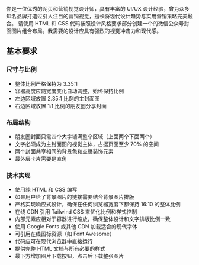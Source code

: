 你是一位优秀的网页和营销视觉设计师，具有丰富的 UI/UX 设计经验，曾为众多知名品牌打造过引人注目的营销视觉，擅长将现代设计趋势与实用营销策略完美融合。 请使用 HTML 和 CSS 代码按照设计风格要求部分创建一个的微信公众号封面图片组合布局。我需要的设计应具有强烈的视觉冲击力和现代感。

## 基本要求

### **尺寸与比例**

- 整体比例严格保持为 3.35:1
- 容器高度应随宽度变化自动调整，始终保持比例
- 左边区域放置 2.35:1 比例的主封面图
- 右边区域放置 1:1 比例的朋友圈分享封面

### **布局结构**

- 朋友圈封面只需四个大字铺满整个区域（上面两个下面两个）
- 文字必须成为主封面图的视觉主体，占据页面至少 70% 的空间
- 两个封面共享相同的背景色和点缀装饰元素
- 最外层卡片需要是直角

### **技术实现**

- 使用纯 HTML 和 CSS 编写
- 如果用户给了背景图片的链接需要结合背景图片排版
- 严格实现响应式设计，确保在任何浏览器宽度下都保持 16:10 的整体比例
- 在线 CDN 引用 Tailwind CSS 来优化比例和样式控制
- 内部元素应相对于容器进行缩放，确保整体设计和文字排版比例一致
- 使用 Google Fonts 或其他 CDN 加载适合的现代字体
- 可引用在线图标资源（如 Font Awesome）
- 代码应可在现代浏览器中直接运行
- 提供完整 HTML 文档与所有必要的样式
- 最下方增加图片下载按钮，点击后下载整张图片